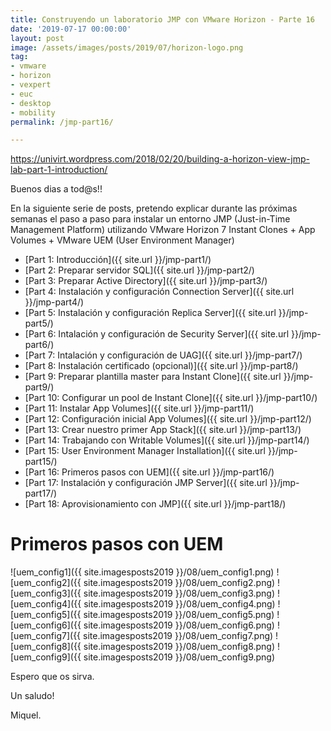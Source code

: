```yaml
---
title: Construyendo un laboratorio JMP con VMware Horizon - Parte 16
date: '2019-07-17 00:00:00'
layout: post
image: /assets/images/posts/2019/07/horizon-logo.png
tag:
- vmware
- horizon
- vexpert
- euc
- desktop
- mobility
permalink: /jmp-part16/

---
```


https://univirt.wordpress.com/2018/02/20/building-a-horizon-view-jmp-lab-part-1-introduction/

Buenos dias a tod@s!!

En la siguiente serie de posts, pretendo explicar durante las próximas semanas el paso a paso para instalar un entorno JMP (Just-in-Time Management Platform) utilizando VMware Horizon 7 Instant Clones + App Volumes + VMware UEM (User Environment Manager) 

- [Part 1: Introducción]({{ site.url }}/jmp-part1/)
- [Part 2: Preparar servidor SQL]({{ site.url }}/jmp-part2/)
- [Part 3: Preparar Active Directory]({{ site.url }}/jmp-part3/)
- [Part 4: Instalación y configuración Connection Server]({{ site.url }}/jmp-part4/)
- [Part 5: Instalación y configuración Replica Server]({{ site.url }}/jmp-part5/)
- [Part 6: Intalación y configuración de Security Server]({{ site.url }}/jmp-part6/)
- [Part 7: Intalación y configuración de UAG]({{ site.url }}/jmp-part7/)
- [Part 8: Instalación certificado (opcional)]({{ site.url }}/jmp-part8/)
- [Part 9: Preparar plantilla master para Instant Clone]({{ site.url }}/jmp-part9/)
- [Part 10: Configurar un pool de Instant Clone]({{ site.url }}/jmp-part10/)
- [Part 11: Instalar App Volumes]({{ site.url }}/jmp-part11/)
- [Part 12: Configuración inicial App Volumes]({{ site.url }}/jmp-part12/)
- [Part 13: Crear nuestro primer App Stack]({{ site.url }}/jmp-part13/)
- [Part 14: Trabajando con Writable Volumes]({{ site.url }}/jmp-part14/)
- [Part 15: User Environment Manager Installation]({{ site.url }}/jmp-part15/)
- [Part 16: Primeros pasos con UEM]({{ site.url }}/jmp-part16/)
- [Part 17: Instalación y configuración JMP Server]({{ site.url }}/jmp-part17/)
- [Part 18: Aprovisionamiento con JMP]({{ site.url }}/jmp-part18/)

# Primeros pasos con UEM

![uem_config1]({{ site.imagesposts2019 }}/08/uem_config1.png)
![uem_config2]({{ site.imagesposts2019 }}/08/uem_config2.png)
![uem_config3]({{ site.imagesposts2019 }}/08/uem_config3.png)
![uem_config4]({{ site.imagesposts2019 }}/08/uem_config4.png)
![uem_config5]({{ site.imagesposts2019 }}/08/uem_config5.png)
![uem_config6]({{ site.imagesposts2019 }}/08/uem_config6.png)
![uem_config7]({{ site.imagesposts2019 }}/08/uem_config7.png)
![uem_config8]({{ site.imagesposts2019 }}/08/uem_config8.png)
![uem_config9]({{ site.imagesposts2019 }}/08/uem_config9.png)


Espero que os sirva.

Un saludo!

Miquel.


